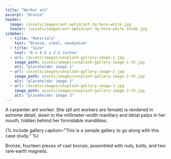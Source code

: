 ```yaml
---
title: "Worker ant"
excerpt: "Bronze"
header:
  image: /assets/images/ant-aphid/ant-3q-hero-white.jpg
  teaser: /assets/images/ant-aphid/ant-3q-hero-white-thumb.jpg
sidebar:
  - title: "Materials"
    text: "Bronze, steel, neodymium"
  - title: "Size"
    text: "8 x 4.5 x 2.5 inches"
  - url: /assets/images/unsplash-gallery-image-1.jpg
    image_path: assets/images/unsplash-gallery-image-1-th.jpg
    alt: "placeholder image 1"
  - url: /assets/images/unsplash-gallery-image-2.jpg
    image_path: assets/images/unsplash-gallery-image-2-th.jpg
    alt: "placeholder image 2"
  - url: /assets/images/unsplash-gallery-image-3.jpg
    image_path: assets/images/unsplash-gallery-image-3-th.jpg
    alt: "placeholder image 3"
---
```


A carpenter ant worker. She (all ant workers are female) is rendered in extreme detail, down to the millimeter-width maxillary and labial palps in her mouth, hidden behind her formidable mandibles.

{% include gallery caption="This is a sample gallery to go along with this case study." %}

Bronze, fourteen pieces of cast bronze, assembled with nuts, bolts, and two rare-earth magnets.